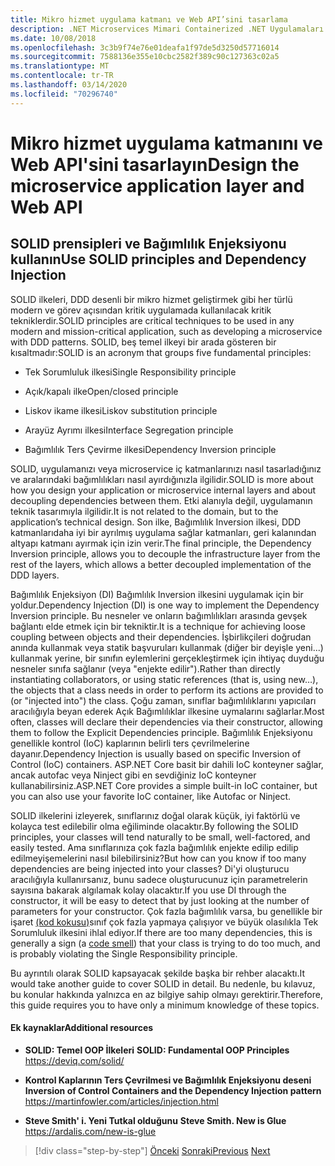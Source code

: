 ```yaml
---
title: Mikro hizmet uygulama katmanı ve Web API’sini tasarlama
description: .NET Microservices Mimari Containerized .NET Uygulamaları için | Uygulama katmanının tasarımına ilişkin SOLID ilkelerinden kısa bir söz.
ms.date: 10/08/2018
ms.openlocfilehash: 3c3b9f74e76e01deafa1f97de5d3250d57716014
ms.sourcegitcommit: 7588136e355e10cbc2582f389c90c127363c02a5
ms.translationtype: MT
ms.contentlocale: tr-TR
ms.lasthandoff: 03/14/2020
ms.locfileid: "70296740"
---
```

# <a name="design-the-microservice-application-layer-and-web-api"></a><span data-ttu-id="7d5d0-103">Mikro hizmet uygulama katmanını ve Web API'sini tasarlayın</span><span class="sxs-lookup"><span data-stu-id="7d5d0-103">Design the microservice application layer and Web API</span></span>

## <a name="use-solid-principles-and-dependency-injection"></a><span data-ttu-id="7d5d0-104">SOLID prensipleri ve Bağımlılık Enjeksiyonu kullanın</span><span class="sxs-lookup"><span data-stu-id="7d5d0-104">Use SOLID principles and Dependency Injection</span></span>

<span data-ttu-id="7d5d0-105">SOLID ilkeleri, DDD desenli bir mikro hizmet geliştirmek gibi her türlü modern ve görev açısından kritik uygulamada kullanılacak kritik tekniklerdir.</span><span class="sxs-lookup"><span data-stu-id="7d5d0-105">SOLID principles are critical techniques to be used in any modern and mission-critical application, such as developing a microservice with DDD patterns.</span></span> <span data-ttu-id="7d5d0-106">SOLID, beş temel ilkeyi bir arada gösteren bir kısaltmadır:</span><span class="sxs-lookup"><span data-stu-id="7d5d0-106">SOLID is an acronym that groups five fundamental principles:</span></span>

- <span data-ttu-id="7d5d0-107">Tek Sorumluluk ilkesi</span><span class="sxs-lookup"><span data-stu-id="7d5d0-107">Single Responsibility principle</span></span>

- <span data-ttu-id="7d5d0-108">Açık/kapalı ilke</span><span class="sxs-lookup"><span data-stu-id="7d5d0-108">Open/closed principle</span></span>

- <span data-ttu-id="7d5d0-109">Liskov ikame ilkesi</span><span class="sxs-lookup"><span data-stu-id="7d5d0-109">Liskov substitution principle</span></span>

- <span data-ttu-id="7d5d0-110">Arayüz Ayrımı ilkesi</span><span class="sxs-lookup"><span data-stu-id="7d5d0-110">Interface Segregation principle</span></span>

- <span data-ttu-id="7d5d0-111">Bağımlılık Ters Çevirme ilkesi</span><span class="sxs-lookup"><span data-stu-id="7d5d0-111">Dependency Inversion principle</span></span>

<span data-ttu-id="7d5d0-112">SOLID, uygulamanızı veya microservice iç katmanlarınızı nasıl tasarladığınız ve aralarındaki bağımlılıkları nasıl ayırdığınızla ilgilidir.</span><span class="sxs-lookup"><span data-stu-id="7d5d0-112">SOLID is more about how you design your application or microservice internal layers and about decoupling dependencies between them.</span></span> <span data-ttu-id="7d5d0-113">Etki alanıyla değil, uygulamanın teknik tasarımıyla ilgilidir.</span><span class="sxs-lookup"><span data-stu-id="7d5d0-113">It is not related to the domain, but to the application’s technical design.</span></span> <span data-ttu-id="7d5d0-114">Son ilke, Bağımlılık Inversion ilkesi, DDD katmanlarıdaha iyi bir ayrılmış uygulama sağlar katmanları, geri kalanından altyapı katmanı ayırmak için izin verir.</span><span class="sxs-lookup"><span data-stu-id="7d5d0-114">The final principle, the Dependency Inversion principle, allows you to decouple the infrastructure layer from the rest of the layers, which allows a better decoupled implementation of the DDD layers.</span></span>

<span data-ttu-id="7d5d0-115">Bağımlılık Enjeksiyon (DI) Bağımlılık Inversion ilkesini uygulamak için bir yoldur.</span><span class="sxs-lookup"><span data-stu-id="7d5d0-115">Dependency Injection (DI) is one way to implement the Dependency Inversion principle.</span></span> <span data-ttu-id="7d5d0-116">Bu nesneler ve onların bağımlılıkları arasında gevşek bağlantı elde etmek için bir tekniktir.</span><span class="sxs-lookup"><span data-stu-id="7d5d0-116">It is a technique for achieving loose coupling between objects and their dependencies.</span></span> <span data-ttu-id="7d5d0-117">İşbirlikçileri doğrudan anında kullanmak veya statik başvuruları kullanmak (diğer bir deyişle yeni...) kullanmak yerine, bir sınıfın eylemlerini gerçekleştirmek için ihtiyaç duyduğu nesneler sınıfa sağlanır (veya "enjekte edilir").</span><span class="sxs-lookup"><span data-stu-id="7d5d0-117">Rather than directly instantiating collaborators, or using static references (that is, using new…), the objects that a class needs in order to perform its actions are provided to (or "injected into") the class.</span></span> <span data-ttu-id="7d5d0-118">Çoğu zaman, sınıflar bağımlılıklarını yapıcıları aracılığıyla beyan ederek Açık Bağımlılıklar ilkesine uymalarını sağlarlar.</span><span class="sxs-lookup"><span data-stu-id="7d5d0-118">Most often, classes will declare their dependencies via their constructor, allowing them to follow the Explicit Dependencies principle.</span></span> <span data-ttu-id="7d5d0-119">Bağımlılık Enjeksiyonu genellikle kontrol (IoC) kaplarının belirli ters çevrilmelerine dayanır.</span><span class="sxs-lookup"><span data-stu-id="7d5d0-119">Dependency Injection is usually based on specific Inversion of Control (IoC) containers.</span></span> <span data-ttu-id="7d5d0-120">ASP.NET Core basit bir dahili IoC konteyner sağlar, ancak autofac veya Ninject gibi en sevdiğiniz IoC konteyner kullanabilirsiniz.</span><span class="sxs-lookup"><span data-stu-id="7d5d0-120">ASP.NET Core provides a simple built-in IoC container, but you can also use your favorite IoC container, like Autofac or Ninject.</span></span>

<span data-ttu-id="7d5d0-121">SOLID ilkelerini izleyerek, sınıflarınız doğal olarak küçük, iyi faktörlü ve kolayca test edilebilir olma eğiliminde olacaktır.</span><span class="sxs-lookup"><span data-stu-id="7d5d0-121">By following the SOLID principles, your classes will tend naturally to be small, well-factored, and easily tested.</span></span> <span data-ttu-id="7d5d0-122">Ama sınıflarınıza çok fazla bağımlılık enjekte edilip edilip edilmeyişemelerini nasıl bilebilirsiniz?</span><span class="sxs-lookup"><span data-stu-id="7d5d0-122">But how can you know if too many dependencies are being injected into your classes?</span></span> <span data-ttu-id="7d5d0-123">Di'yi oluşturucu aracılığıyla kullanırsanız, bunu sadece oluşturucunuz için parametrelerin sayısına bakarak algılamak kolay olacaktır.</span><span class="sxs-lookup"><span data-stu-id="7d5d0-123">If you use DI through the constructor, it will be easy to detect that by just looking at the number of parameters for your constructor.</span></span> <span data-ttu-id="7d5d0-124">Çok fazla bağımlılık varsa, bu genellikle bir işaret [(kod kokusu)](https://deviq.com/code-smells/)sınıf çok fazla yapmaya çalışıyor ve büyük olasılıkla Tek Sorumluluk ilkesini ihlal ediyor.</span><span class="sxs-lookup"><span data-stu-id="7d5d0-124">If there are too many dependencies, this is generally a sign (a [code smell](https://deviq.com/code-smells/)) that your class is trying to do too much, and is probably violating the Single Responsibility principle.</span></span>

<span data-ttu-id="7d5d0-125">Bu ayrıntılı olarak SOLID kapsayacak şekilde başka bir rehber alacaktı.</span><span class="sxs-lookup"><span data-stu-id="7d5d0-125">It would take another guide to cover SOLID in detail.</span></span> <span data-ttu-id="7d5d0-126">Bu nedenle, bu kılavuz, bu konular hakkında yalnızca en az bilgiye sahip olmayı gerektirir.</span><span class="sxs-lookup"><span data-stu-id="7d5d0-126">Therefore, this guide requires you to have only a minimum knowledge of these topics.</span></span>

#### <a name="additional-resources"></a><span data-ttu-id="7d5d0-127">Ek kaynaklar</span><span class="sxs-lookup"><span data-stu-id="7d5d0-127">Additional resources</span></span>

- <span data-ttu-id="7d5d0-128">**SOLID: Temel OOP İlkeleri** </span><span class="sxs-lookup"><span data-stu-id="7d5d0-128">**SOLID: Fundamental OOP Principles** </span></span>\
  <https://deviq.com/solid/>

- <span data-ttu-id="7d5d0-129">**Kontrol Kaplarının Ters Çevrilmesi ve Bağımlılık Enjeksiyonu deseni** </span><span class="sxs-lookup"><span data-stu-id="7d5d0-129">**Inversion of Control Containers and the Dependency Injection pattern** </span></span>\
  <https://martinfowler.com/articles/injection.html>

- <span data-ttu-id="7d5d0-130">**Steve Smith' i. Yeni Tutkal olduğunu** </span><span class="sxs-lookup"><span data-stu-id="7d5d0-130">**Steve Smith. New is Glue** </span></span>\
  <https://ardalis.com/new-is-glue>

> [!div class="step-by-step"]
> <span data-ttu-id="7d5d0-131">[Önceki](nosql-database-persistence-infrastructure.md)
> [Sonraki](microservice-application-layer-implementation-web-api.md)</span><span class="sxs-lookup"><span data-stu-id="7d5d0-131">[Previous](nosql-database-persistence-infrastructure.md)
[Next](microservice-application-layer-implementation-web-api.md)</span></span>
